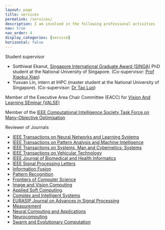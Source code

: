 ```yaml
---
layout: page
title: services
permalink: /services/
description: I am involved in the following professional activities
nav: true
nav_order: 4
display_categories: [service]
horizontal: false
---
```


Student supervisor
<ul>
<li>Sotthiwat Ekanut, <a href="https://www.a-star.edu.sg/Scholarships/for-graduate-studies/singapore-international-graduate-award-singa">
	Singapore International Graduate Award (SINGA)</a> PhD student at the National University of Singapore. (Co-supervisor: <a href="https://www.comp.nus.edu.sg/~xiaoxk/">Prof Xiaokui Xiao</a>)</li>
	
<li>Yuxuan Lin, intern at IHPC (master student at the National University of Singapore). (Co-supervisor: <a href="https://scholar.google.com/citations?user=d4KZI8MAAAAJ&hl=en">Dr Tao Luo</a>)</li>
</ul>
	
Member of the Executive Area Chair Committee (EACC) for <a href="http://valser.org/article-364-1.html">Vision And Learning SEminar (VALSE)</a>
	
Member of the 
<a href="http://www.cs.bham.ac.uk/~limx/MaOP.html">IEEE Computational Intelligence Society Task Force on Many-Objective Optimisation</a>


Reviewer of Journals
<ul>
<li><a href="https://cis.ieee.org/publications/t-neural-networks-and-learning-systems">IEEE Transactions on Neural Networks and Learning Systems</a></li>
<li><a href="https://www.computer.org/csdl/journal/tp">IEEE Transactions on Pattern Analysis and Machine Intelligence</a>
</li><li><a href="http://www.ieeesmc.org/publications/transactions-on-smc-systems">IEEE Transactions on Systems, Man and Cybernetics: Systems</a></li>
<li><a href="https://site.ieee.org/connected-vehicles/publications/ieee-transactions-on-vehicular-technology/">IEEE Transactions on Vehicular Technology</a></li>
<li><a href="https://ieeexplore.ieee.org/xpl/aboutJournal.jsp?punumber=6221020">IEEE Journal of Biomedical and Health Informatics</a></li>
<li><a href="https://signalprocessingsociety.org/publications-resources/ieee-signal-processing-letters">IEEE Signal Processing Letters</a></li>
<li><a href="https://www.sciencedirect.com/journal/information-fusion">Information Fusion</a></li>
<li><a href="https://www.journals.elsevier.com/pattern-recognition">Pattern Recognition</a></li>
<li><a href="hhttps://www.springer.com/computer/journal/11704/">Frontiers of Computer Science</a></li>
<li><a href="https://www.journals.elsevier.com/image-and-vision-computing/">Image and Vision Computing</a></li>
<li><a href="https://www.journals.elsevier.com/applied-soft-computing">Applied Soft Computing</a>.</li>
<li><a href="https://link.springer.com/journal/40747">Complex and Intelligent Systems</a></li>
<li><a href="https://asp-eurasipjournals.springeropen.com/">EURASIP Journal on Advances in Signal Processing</a></li>
<li><a href="https://www.journals.elsevier.com/measurement/">Measurement</a></li>
<li><a href="https://link.springer.com/journal/521">Neural Computing and Applications</a></li>
<li><a href="https://ees.elsevier.com/neucom/">Neurocomputing</a></li>
<li><a href="https://www.journals.elsevier.com/swarm-and-evolutionary-computation">Swarm and Evolutionary Computation</a></li> 
</ul>

